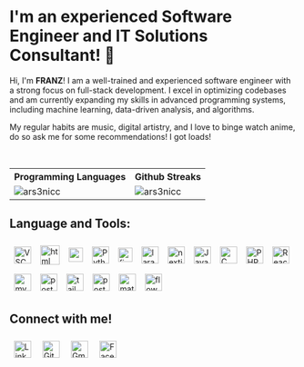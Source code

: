 <h1>I'm an experienced Software Engineer and IT Solutions Consultant! 👋</h1>
<p> Hi, I'm <b>FRANZ</b>! I am a well-trained and experienced software engineer with a strong focus on full-stack development. I excel in optimizing codebases and am currently expanding my skills in advanced programming systems, including machine learning, data-driven analysis, and algorithms.<p>
<p >My regular habits are music, digital artistry, and I love to binge watch anime, do so ask me for some recommendations! I got loads!</p>


<br/>
    <table align="center">
        <tr>
            <th>Programming Languages</th>
            <th>Github Streaks</th>
        </tr>
        <tr>
            <td>
                <img align="left" src="https://github-readme-stats.vercel.app/api/top-langs?username=ars3nicc&theme=omni&show_icons=true&locale=en&layout=compact" alt="ars3nicc"/>
            </td>
            <td>
                <img align="center" src="https://github-readme-streak-stats.herokuapp.com/?user=ars3nicc&theme=omni" alt="ars3nicc" />
            </td>
        </tr>
        
   </table>

<style>
.tool-div {
    padding: 8px;
    display: flex;
    gap: 16px;
    align-items: center;
    flex-wrap: wrap;
}
.tool-logo {
    width: 30px;
    height: auto;
    transition: transform 0.3s ease;
}
.tool-logo:hover {
    transform: scale(1.2);
}
.connect-div {
    padding: 8px;
    display: flex;
    gap: 20px;
    align-items: center;
    flex-wrap: wrap;
}
.connect-logo {
    width: 30px;
    height: auto;
    transition: transform 0.3s ease;
}
.connect-logo:hover {
    transform: scale(1.2);
}
</style>

## Language and Tools:

<div class="tool-div">
    <img class="tool-logo" src="https://code.visualstudio.com/assets/images/code-stable.png" alt="VSCode logo"/>
      <img class="tool-logo" src="https://upload.wikimedia.org/wikipedia/commons/thumb/6/61/HTML5_logo_and_wordmark.svg/1024px-HTML5_logo_and_wordmark.svg.png" alt="html logo"/ style="width: 34px">
    <img class="tool-logo" src="https://upload.wikimedia.org/wikipedia/commons/thumb/d/d5/CSS3_logo_and_wordmark.svg/1452px-CSS3_logo_and_wordmark.svg.png" alt="css logo" style="width: 25px" />
    <img class="tool-logo" src="https://upload.wikimedia.org/wikipedia/commons/thumb/c/c3/Python-logo-notext.svg/1869px-Python-logo-notext.svg.png" alt="Python logo"/>
    <img class="tool-logo" src="https://upload.wikimedia.org/wikipedia/commons/thumb/3/33/Figma-logo.svg/1667px-Figma-logo.svg.png" alt="figma logo" style="width: 25px"/>
    <img class="tool-logo" src="https://upload.wikimedia.org/wikipedia/commons/thumb/9/9a/Laravel.svg/1200px-Laravel.svg.png" alt="laravel logo"/>
    <img class="tool-logo" src="https://static-00.iconduck.com/assets.00/nextjs-icon-512x512-y563b8iq.png" alt="nextjs logo"/>
    <img class="tool-logo" src="https://upload.wikimedia.org/wikipedia/commons/6/6a/JavaScript-logo.png" alt="JavaScript logo"/>
    <img class="tool-logo" src="https://upload.wikimedia.org/wikipedia/commons/1/18/C_Programming_Language.svg" alt="C logo"/>
    <img class="tool-logo" src="https://upload.wikimedia.org/wikipedia/commons/thumb/2/27/PHP-logo.svg/2560px-PHP-logo.svg.png" alt="PHP logo"/>
    <img class="tool-logo" src="https://upload.wikimedia.org/wikipedia/commons/a/a7/React-icon.svg" alt="React logo"/>
    <img class="tool-logo" src="https://upload.wikimedia.org/wikipedia/labs/8/8e/Mysql_logo.png" alt="mysql logo"/>
    <img class="tool-logo" src="https://upload.wikimedia.org/wikipedia/commons/thumb/2/29/Postgresql_elephant.svg/993px-Postgresql_elephant.svg.png" alt="postgresql logo"/>
    <img class="tool-logo" src="https://upload.wikimedia.org/wikipedia/commons/thumb/d/d5/Tailwind_CSS_Logo.svg/320px-Tailwind_CSS_Logo.svg.png" alt="tailwindcss logo"/>
    <img class="tool-logo" src="https://seeklogo.com/images/P/postman-logo-0087CA0D15-seeklogo.com.png" alt="postman logo"/>
    <img class="tool-logo" src="https://static-00.iconduck.com/assets.00/material-ui-icon-2048x1626-on580ia9.png" alt="material logo"/>
    <img class="tool-logo" src="https://flowbite.s3.amazonaws.com/brand/logo-dark/mark/flowbite-logo.png" alt="flowbite logo"/>
</div>

## Connect with me!
<div class="connect-div">
    <a href="https://www.linkedin.com/in/franz-ronin-manrique-4b7612242/" target="_blank">
        <img class="connect-logo" src="https://upload.wikimedia.org/wikipedia/commons/thumb/8/81/LinkedIn_icon.svg/2048px-LinkedIn_icon.svg.png" alt="LinkedIn logo"/>
    </a>
    <a href="https://github.com/Ars3nicc" target="_blank">
        <img class="connect-logo" src="https://upload.wikimedia.org/wikipedia/commons/9/91/Octicons-mark-github.svg" alt="GitHub logo"/>
    </a>
    <a href="mailto:franzmanrique2121@gmail.com" target="_blank">
        <img class="connect-logo" src="https://upload.wikimedia.org/wikipedia/commons/thumb/7/7e/Gmail_icon_%282020%29.svg/2560px-Gmail_icon_%282020%29.svg.png" alt="Gmail logo"/>
    </a>
    <a href="https://www.facebook.com/parizz.franz/" target="_blank">
        <img class="connect-logo" src="https://upload.wikimedia.org/wikipedia/commons/5/51/Facebook_f_logo_%282019%29.svg" alt="Facebook logo"/>
    </a>
</div>

